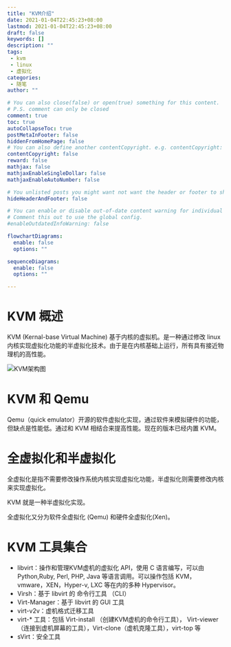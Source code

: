 ```yaml
---
title: "KVM介绍"
date: 2021-01-04T22:45:23+08:00
lastmod: 2021-01-04T22:45:23+08:00
draft: false
keywords: []
description: ""
tags: 
 - kvm
 - linux
 - 虚拟化
categories: 
 - 随笔
author: ""

# You can also close(false) or open(true) something for this content.
# P.S. comment can only be closed
comment: true
toc: true
autoCollapseToc: true
postMetaInFooter: false
hiddenFromHomePage: false
# You can also define another contentCopyright. e.g. contentCopyright: "This is another copyright."
contentCopyright: false
reward: false
mathjax: false
mathjaxEnableSingleDollar: false
mathjaxEnableAutoNumber: false

# You unlisted posts you might want not want the header or footer to show
hideHeaderAndFooter: false

# You can enable or disable out-of-date content warning for individual post.
# Comment this out to use the global config.
#enableOutdatedInfoWarning: false

flowchartDiagrams:
  enable: false
  options: ""

sequenceDiagrams: 
  enable: false
  options: ""

---
```


# KVM 概述

KVM (Kernal-base Virtual Machine) 基于内核的虚拟机。是一种通过修改 linux 内核实现虚拟化功能的半虚拟化技术。由于是在内核基础上运行，所有具有接近物理机的高性能。

![KVM架构图](https://raw.githubusercontent.com/xingyys/myblog/main/post/images/20210104230407.png)

# KVM 和 Qemu 
Qemu（quick emulator）开源的软件虚拟化实现，通过软件来模拟硬件的功能，但缺点是性能低。通过和 KVM 相结合来提高性能。现在的版本已经内置 KVM。

# 全虚拟化和半虚拟化

全虚拟化是指不需要修改操作系统内核实现虚拟化功能，半虚拟化则需要修改内核来实现虚拟化。

KVM 就是一种半虚拟化实现。

全虚拟化又分为软件全虚拟化 (Qemu) 和硬件全虚拟化(Xen)。

# KVM 工具集合
- libvirt：操作和管理KVM虚机的虚拟化 API，使用 C 语言编写，可以由 Python,Ruby, Perl, PHP, Java 等语言调用。可以操作包括 KVM，vmware，XEN，Hyper-v, LXC 等在内的多种 Hypervisor。
- Virsh：基于 libvirt 的 命令行工具 （CLI）
- Virt-Manager：基于 libvirt 的 GUI 工具
- virt-v2v：虚机格式迁移工具
- virt-* 工具：包括 Virt-install （创建KVM虚机的命令行工具）， Virt-viewer （连接到虚机屏幕的工具），Virt-clone（虚机克隆工具），virt-top 等
- sVirt：安全工具


